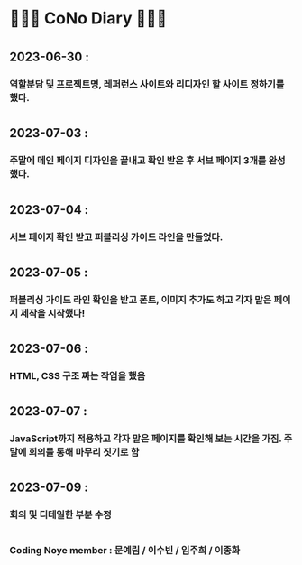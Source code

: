 # 👩🏻‍💻 CoNo Diary 👨🏻‍💻

# <h2>2023-06-30 :<h3>역할분담 및 프로젝트명, 레퍼런스 사이트와 리디자인 할 사이트 정하기를 했다.</h3></h2>

# <h2>2023-07-03 :<h3>주말에 메인 페이지 디자인을 끝내고 확인 받은 후 서브 페이지 3개를 완성했다.</h3></h2>

# <h2>2023-07-04 :<h3>서브 페이지 확인 받고 퍼블리싱 가이드 라인을 만들었다.</h3></h2>

# <h2>2023-07-05 :<h3>퍼블리싱 가이드 라인 확인을 받고 폰트, 이미지 추가도 하고 각자 맡은 페이지 제작을 시작했다!</h3></h2>

# <h2>2023-07-06 :<h3>HTML, CSS 구조 짜는 작업을 했음</h3></h2>

# <h2>2023-07-07 :<h3>JavaScript까지 적용하고 각자 맡은 페이지를 확인해 보는 시간을 가짐. 주말에 회의를 통해 마무리 짓기로 함</h3></h2>

# <h2>2023-07-09 :<h3>회의 및 디테일한 부분 수정</h3></h2>

# <h3>Coding Noye member : 문예림 / 이수빈 / 임주희 / 이종화</h3>
